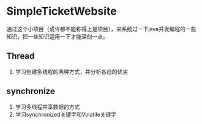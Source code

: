 # SimpleTicketWebsite
通过这个小项目（或许都不能称得上是项目），来系统过一下java并发编程的一些知识，把一些知识运用一下才能深刻一点。

## Thread
  1. 学习创建多线程的两种方式，并分析各自的优劣

## synchronize
  1. 学习多线程共享数据的方式
  2. 学习synchronized关键字和Volatile关键字
